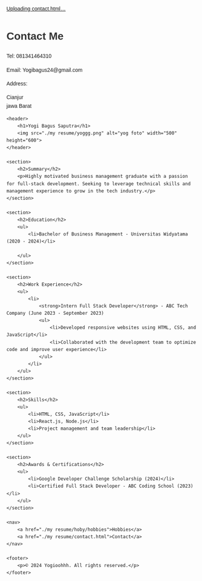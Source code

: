 [Uploading contact.html…]()<h1>Contact Me</h1>
<p>Tel: 081341464310</p>
<p>Email: Yogibagus24@gmail.com</p>
<p>Address:</p>
<p>
  
  Cianjur <br />
  jawa Barat <br />
</p>
<!DOCTYPE html>

<html lang="en">
<head>
    <meta charset="UTF-8">
    <meta name="viewport" content="width=device-width, initial-scale=1.0">
    <title>My Resume</title>
    <style>
        body {
            font-family: Arial, sans-serif;
            margin: 20px;
            line-height: 1.6;
        }
        h1, h2 {
            color: #333;
        }
        img {
            border-radius: 50%;
            width: 150px;
            height: 150px;
        }
        header {
            text-align: center;
            margin-bottom: 20px;
        }
        section {
            margin-bottom: 20px;
        }
        footer {
            text-align: center;
            margin-top: 20px;
            padding-top: 10px;
            border-top: 1px solid #ccc;
        }
        nav a {
            margin: 0 10px;
            text-decoration: none;
            color: #007bff;
        }
    </style>
</head>
<body>

    <header>
        <h1>Yogi Bagus Saputra</h1>
        <img src="./my resume/yoggg.png" alt="yog foto" width="500" height="600">
    </header>

    <section>
        <h2>Summary</h2>
        <p>Highly motivated business management graduate with a passion for full-stack development. Seeking to leverage technical skills and management experience to grow in the tech industry.</p>
    </section>

    <section>
        <h2>Education</h2>
        <ul>
            <li>Bachelor of Business Management - Universitas Widyatama (2020 - 2024)</li>
        
        </ul>
    </section>

    <section>
        <h2>Work Experience</h2>
        <ul>
            <li>
                <strong>Intern Full Stack Developer</strong> - ABC Tech Company (June 2023 - September 2023)
                <ul>
                    <li>Developed responsive websites using HTML, CSS, and JavaScript</li>
                    <li>Collaborated with the development team to optimize code and improve user experience</li>
                </ul>
            </li>
        </ul>
    </section>

    <section>
        <h2>Skills</h2>
        <ul>
            <li>HTML, CSS, JavaScript</li>
            <li>React.js, Node.js</li>
            <li>Project management and team leadership</li>
        </ul>
    </section>

    <section>
        <h2>Awards & Certifications</h2>
        <ul>
            <li>Google Developer Challenge Scholarship (2024)</li>
            <li>Certified Full Stack Developer - ABC Coding School (2023)</li>
        </ul>
    </section>

    <nav>
        <a href="./my resume/hoby/hobbies">Hobbies</a>
        <a href="./my resume/contact.html">Contact</a>
    </nav>

    <footer>
        <p>© 2024 Yogioohhh. All rights reserved.</p>
    </footer>

</body>
</html>

